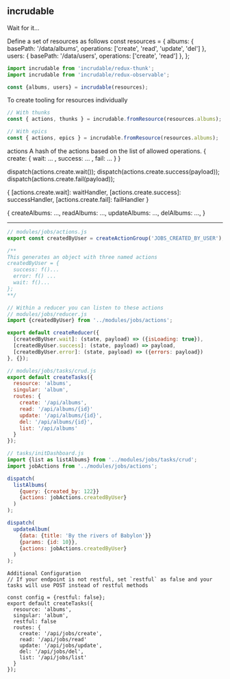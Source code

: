 incrudable
----

Wait for it...

Define a set of resources as follows
const resources = {
  albums: {
    basePath: '/data/albums',
    operations: ['create', 'read', 'update', 'del']
  },
  users: {
    basePath: '/data/users',
    operations: ['create', 'read']
  },
};

```js
import incrudable from 'incrudable/redux-thunk';
import incrudable from 'incrudable/redux-observable';
```

```js
const {albums, users} = incrudable(resources);
```

To create tooling for resources individually
```js
// With thunks
const { actions, thunks } = incrudable.fromResource(resources.albums);

// With epics
const { actions, epics } = incrudable.fromResource(resources.albums);
```

actions
A hash of the actions based on the list of allowed operations.
{
  create: {
    wait: ... , success: ... , fail: ...
  }
}

dispatch(actions.create.wait());
dispatch(actions.create.success(payload));
dispatch(actions.create.fail(payload));

{
  [actions.create.wait]: waitHandler,
  [actions.create.success]: successHandler,
  [actions.create.fail]: failHandler
}

{
  createAlbums: ...,
  readAlbums: ...,
  updateAlbums: ...,
  delAlbums: ...,
}

-----
```js
// modules/jobs/actions.js
export const createdByUser = createActionGroup('JOBS_CREATED_BY_USER');

/**
This generates an object with three named actions
createdByUser = {
  success: f()...
  error: f() ...
  wait: f()...
};
**/

// Within a reducer you can listen to these actions
// modules/jobs/reducer.js
import {createdByUser} from '../modules/jobs/actions';

export default createReducer({
  [createdByUser.wait]: (state, payload) => ({isLoading: true}),
  [createdByUser.success]: (state, payload) => payload,
  [createdByUser.error]: (state, payload) => ({errors: payload})
}, {});

// modules/jobs/tasks/crud.js
export default createTasks({
  resource: 'albums',
  singular: 'album',
  routes: {
    create: '/api/albums',
    read: '/api/albums/{id}'
    update: '/api/albums/{id}',
    del: '/api/albums/{id}',
    list: '/api/albums'
  }
});

// tasks/initDashboard.js
import {list as listAlbums} from '../modules/jobs/tasks/crud';
import jobActions from '../modules/jobs/actions';

dispatch(
  listAlbums(
    {query: {created_by: 122}}
    {actions: jobActions.createdByUser}
  )
);

dispatch(
  updateAlbum(
    {data: {title: 'By the rivers of Babylon'}}
    {params: {id: 10}},
    {actions: jobActions.createdByUser}
  )
);
```

```
Additional Configuration
// If your endpoint is not restful, set `restful` as false and your tasks will use POST instead of restful methods

const config = {restful: false};
export default createTasks({
  resource: 'albums',
  singular: 'album',
  restful: false
  routes: {
    create: '/api/jobs/create',
    read: '/api/jobs/read'
    update: '/api/jobs/update',
    del: '/api/jobs/del',
    list: '/api/jobs/list'
  }
});
```